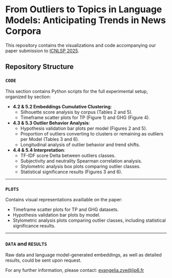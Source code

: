 # From Outliers to Topics in Language Models: Anticipating Trends in News Corpora

This repository contains the visualizations and code accompanying our paper submission to [ICNLSP 2025](https://www.icnlsp.org/2025welcome/). 

## Repository Structure

### `CODE`
This section contains Python scripts for the full experimental setup, organized by section:
- **4.2 & 5.2 Embeddings Cumulative Clustering**:
  - Silhouette score analysis by corpus (Tables 2 and 5).
  - Timeframe scatter plots for TP (Figure 1) and GHG (Figure 4).
- **4.3 & 5.3 Outlier Behavior Analysis**:
  - Hypothesis validation bar plots per model (Figures 2 and 5).
  - Proportion of outliers converting to clusters or remaining as outliers per Model (Tables 3 and 6).
  - Longitudinal analysis of outlier behavior and trend shifts.
- **4.4 & 5.4 Interpretation**:
  - TF-IDF score Delta between outliers classes.
  - Subjectivity and neutrality Spearman correlation analysis.
  - Stylometric analysis box plots comparing outlier classes.
  - Statistical significance results (Figures 3 and 6).

---

### `PLOTS`
Contains visual representations availiable on the paper:
- Timeframe scatter plots for TP and GHG datasets.
- Hypothesis validation bar plots by model.
- Stylometric analysis plots comparing outlier classes, including statistical significance results.

---

### `DATA` and `RESULTS`

Raw data and language model-generated embeddings, as well as detailed results, could be sent upon request.

For any further information, please contact: evangelia.zve@lip6.fr
